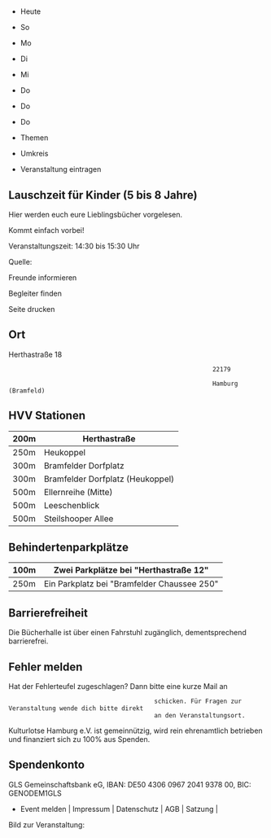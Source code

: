 # 

- Heute
- So
- Mo
- Di
- Mi
- Do
- Do
- Do

- Themen
- Umkreis

- Veranstaltung eintragen

## Lauschzeit für Kinder (5 bis 8 Jahre)

<!-- image -->

Hier werden euch eure Lieblingsbücher vorgelesen.

Kommt einfach vorbei!

Veranstaltungszeit: 14:30 bis 15:30 Uhr

Quelle:

Freunde informieren

Begleiter finden

Seite drucken

## Ort

Herthastraße 18

				                                            22179 

				                                            Hamburg (Bramfeld)

## HVV Stationen

| 200m   | Herthastraße                     |
|--------|----------------------------------|
| 250m   | Heukoppel                        |
| 300m   | Bramfelder Dorfplatz             |
| 300m   | Bramfelder Dorfplatz (Heukoppel) |
| 500m   | Ellernreihe (Mitte)              |
| 500m   | Leeschenblick                    |
| 500m   | Steilshooper Allee               |

## Behindertenparkplätze

| 100m   | Zwei Parkplätze bei "Herthastraße 12"        |
|--------|----------------------------------------------|
| 250m   | Ein Parkplatz bei "Bramfelder Chaussee  250" |

## Barrierefreiheit

Die Bücherhalle ist über einen Fahrstuhl zugänglich, dementsprechend barrierefrei.

## Fehler melden

Hat der Fehlerteufel zugeschlagen? Dann bitte eine kurze Mail an
											
											schicken. Für Fragen zur Veranstaltung wende dich bitte direkt
											an den Veranstaltungsort.

Kulturlotse Hamburg e.V. ist gemeinnützig, wird rein ehrenamtlich betrieben und finanziert sich zu 100% aus Spenden.

## Spendenkonto

GLS Gemeinschaftsbank eG, IBAN: DE50 4306 0967 2041 9378 00, BIC: GENODEM1GLS

- Event melden | Impressum | Datenschutz | AGB | Satzung |

Bild zur Veranstaltung:

<!-- image -->
